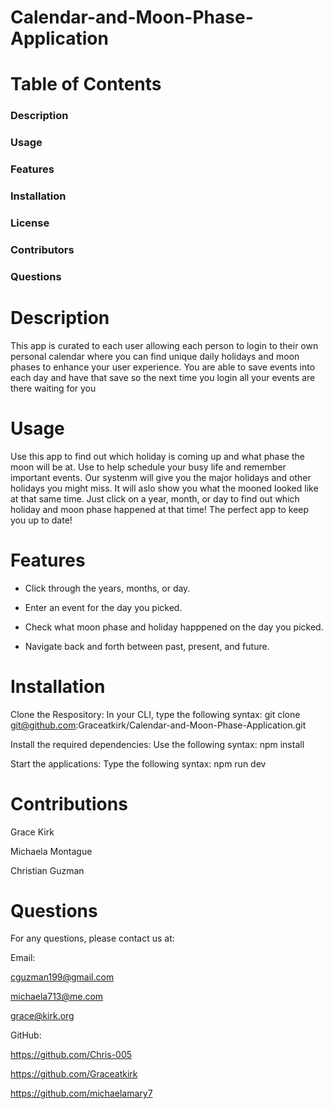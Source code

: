 # Calendar-and-Moon-Phase-Application

# Table of Contents
### Description 
### Usage
### Features
### Installation
### License
### Contributors 
### Questions



# Description
This app is curated to each user allowing each person to login to their own personal calendar where you can find unique daily holidays and moon phases to enhance your user experience. You are able to save events into each day and have that save so the next time you login all your events are there waiting for you

# Usage
Use this app to find out which holiday is coming up and what phase the moon will be at. Use to help schedule your busy life and remember important events. Our systenm will give you the major holidays and other holidays you might miss. It will aslo show you what the mooned looked like at that same time. Just click on a year, month, or day to find out which holiday and moon phase happened at that time! The perfect app to keep you up to date!

# Features
-  Click through the years, months, or day.

-  Enter an event for the day you picked.

-  Check what moon phase and holiday happpened on the day you picked.

-  Navigate back and forth between past, present, and future.

# Installation

Clone the Respository: In your CLI, type the following syntax: git clone git@github.com:Graceatkirk/Calendar-and-Moon-Phase-Application.git

Install the required dependencies: Use the following syntax: npm install

Start the applications: Type the following syntax: npm run dev

# Contributions

Grace Kirk

Michaela Montague

Christian Guzman

# Questions
For any questions, please contact us at:

Email:

cguzman199@gmail.com

michaela713@me.com

grace@kirk.org

GitHub: 

https://github.com/Chris-005

https://github.com/Graceatkirk

https://github.com/michaelamary7
